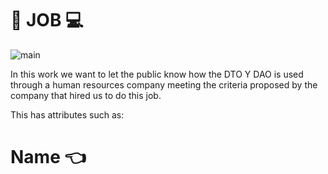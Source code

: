 # :man: JOB :computer: 

   ![main](https://www.hrconnect.cl/wp-content/uploads/2019/02/1.jpg)

In this work we want to let the public know how the DTO Y DAO is used through a human resources company meeting the criteria proposed by the company that hired us to do this job.

This has attributes such as:
# Name :point_left:
